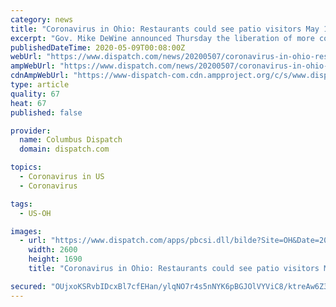 ```yaml
---
category: news
title: "Coronavirus in Ohio: Restaurants could see patio visitors May 15; dine in starts May 21"
excerpt: "Gov. Mike DeWine announced Thursday the liberation of more coronavirus-closed Ohio businesses, including dine-in restaurants, bars and \"hands-"
publishedDateTime: 2020-05-09T00:08:00Z
webUrl: "https://www.dispatch.com/news/20200507/coronavirus-in-ohio-restaurants-could-see-patio-visitors-may-15-dine-in-starts-may-21"
ampWebUrl: "https://www.dispatch.com/news/20200507/coronavirus-in-ohio-restaurants-could-see-patio-visitors-may-15-dine-in-starts-may-21?template=ampart"
cdnAmpWebUrl: "https://www-dispatch-com.cdn.ampproject.org/c/s/www.dispatch.com/news/20200507/coronavirus-in-ohio-restaurants-could-see-patio-visitors-may-15-dine-in-starts-may-21?template=ampart"
type: article
quality: 67
heat: 67
published: false

provider:
  name: Columbus Dispatch
  domain: dispatch.com

topics:
  - Coronavirus in US
  - Coronavirus

tags:
  - US-OH

images:
  - url: "https://www.dispatch.com/apps/pbcsi.dll/bilde?Site=OH&Date=20200507&Category=NEWS&ArtNo=200509052&Ref=AR"
    width: 2600
    height: 1690
    title: "Coronavirus in Ohio: Restaurants could see patio visitors May 15; dine in starts May 21"

secured: "OUjxoKSRvbIDcxBl7cfEHan/ylqNO7r4s5nNYK6pBGJOlVYViC8/ktreAw6Z3Twd0t0nJdWlr/jlFo8B8CsuQ9zcIWyuuQjn1va1GQueffhakdVuFIRKYx5u0d06v1Zl4+TAXtpMUYvUg9rwCYNwws2f29V6M1OUZp6ItC/+jo9HVpP7lEvpakuJxsx2XTL36DYnnQhRgyTNqT77/gjt4MTrkng6zdGarac9N46UvIJFJKtvYto2YFNH1wqAsnoSy+i2qJNXYyU42cUq0XZDH/bs5cNJwcSGh+fNK9yDtbQl4jOQoKoc7QuXVpdA5vnPHLZgOxEcKvinoBIAxL0mmrIX8QeL7qYJLHQcg2OFBpp2FR70OSbvxllIgvMFxVKvB+VIFNnY2kMxYXVyn0NwCmsjG00stD5UunO4wZsCkOprHHPfljNUTtQNLhyVXX86tZ8zL6BgtggMP2tdX1FOu28XZcrq/hjFAPhgr/t3u7o=;sFcS8qGmASqXDoDfi7MUIQ=="
---
```


